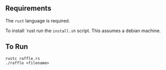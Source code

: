 ## Requirements
The `rust` language is required.

To install `rust run the ```install.sh``` script.
This assumes a debian machine.

## To Run
```shell
rustc raffle.rs
./raffle <filename>
```
